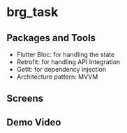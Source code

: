 # brg_task

## Packages and Tools
- Flutter Bloc: for handling the state 
- Retrofit: for handling API Integration
- GetIt: for dependency injection 
- Architecture pattern: MVVM


## Screens

## Demo Video